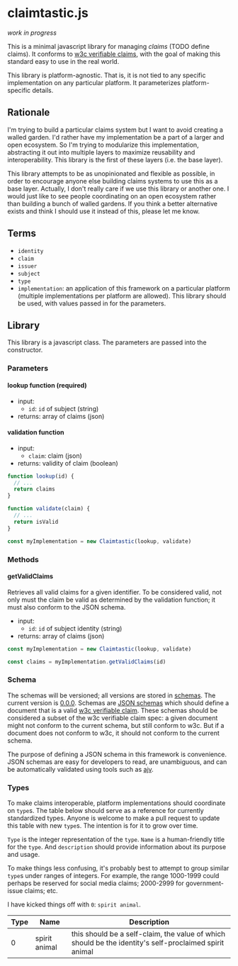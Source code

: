 # claimtastic.js

*work in progress*

This is a minimal javascript library for managing *claims* (TODO define claims). It conforms to [w3c verifiable claims](https://www.w3.org/TR/verifiable-claims-data-model/), with the goal of making this standard easy to use in the real world.

This library is platform-agnostic. That is, it is not tied to any specific implementation on any particular platform. It parameterizes platform-specific details.

## Rationale

I'm trying to build a particular claims system but I want to avoid creating a walled garden. I'd rather have my implementation be a part of a larger and open ecosystem. So I'm trying to modularize this implementation, abstracting it out into multiple layers to maximize reusability and interoperability. This library is the first of these layers (i.e. the base layer).

This library attempts to be as unopinionated and flexible as possible, in order to encourage anyone else building claims systems to use this as a base layer. Actually, I don't really care if we use this library or another one. I would just like to see people coordinating on an open ecosystem rather than building a bunch of walled gardens. If you think a better alternative exists and think I should use it instead of this, please let me know.

## Terms
- `identity`
- `claim`
- `issuer`
- `subject`
- `type`
- `implementation`: an application of this framework on a particular platform (multiple implementations per platform are allowed). This library should be used, with values passed in for the parameters.

## Library

This library is a javascript class. The parameters are passed into the constructor.

### Parameters

#### lookup function (required)
- input:
  - `id`: `id` of subject (string)
- returns: array of claims (json)

#### validation function
- input:
  - `claim`: claim (json)
- returns: validity of claim (boolean)

```javascript
function lookup(id) {
  // ...
  return claims
}

function validate(claim) {
  // ...
  return isValid
}

const myImplementation = new Claimtastic(lookup, validate)
```

### Methods

#### getValidClaims

Retrieves all valid claims for a given identifier. To be considered valid, not only must the claim be valid as determined by the validation function; it must also conform to the JSON schema.

- input:
  - `id`: `id` of subject identity (string)
- returns: array of claims (json)

```javascript
const myImplementation = new Claimtastic(lookup, validate)

const claims = myImplementation.getValidClaims(id)
```

### Schema

The schemas will be versioned; all versions are stored in [schemas](./schemas). The current version is [0.0.0](./schemas/0.0.0.json). Schemas are [JSON schemas](https://json-schema.org/) which should define a document that is a valid [w3c verifiable claim](https://www.w3.org/TR/verifiable-claims-data-model/). These schemas should be considered a subset of the w3c verifiable claim spec: a given document might not conform to the current schema, but still conform to w3c. But if a document does not conform to w3c, it should not conform to the current schema.

The purpose of defining a JSON schema in this framework is convenience. JSON schemas are easy for developers to read, are unambiguous, and can be automatically validated using tools such as [ajv](https://github.com/epoberezkin/ajv).

### Types

To make claims interoperable, platform implementations should coordinate on `type`s. The table below should serve as a reference for currently standardized types. Anyone is welcome to make a pull request to update this table with new `type`s. The intention is for it to grow over time.

`Type` is the integer representation of the `type`. `Name` is a human-friendly title for the `type`. And `description` should provide information about its purpose and usage.

To make things less confusing, it's probably best to attempt to group similar `type`s under ranges of integers. For example, the range 1000-1999 could perhaps be reserved for social media claims; 2000-2999 for government-issue claims; etc.

I have kicked things off with `0`: `spirit animal`.

| Type | Name | Description |
| --- | --- | --- |
| 0 | spirit animal | this should be a self-claim, the value of which should be the identity's self-proclaimed spirit animal |
